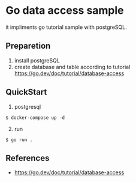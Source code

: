 # Go data access sample

it impliments go tutorial sample with postgreSQL.

## Preparetion
1. install postgreSQL
2. create database and table according to tutorial
   https://go.dev/doc/tutorial/database-access

## QuickStart
1. postgresql
```
$ docker-compose up -d
```

2. run
```
$ go run .
``` 

## References
- https://go.dev/doc/tutorial/database-access

